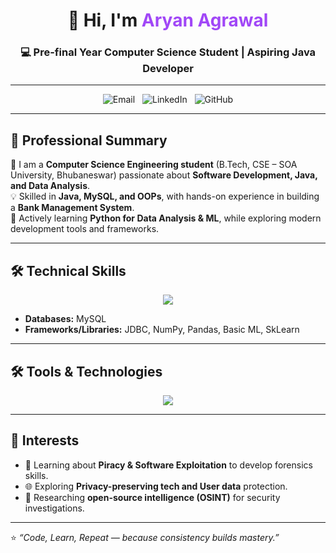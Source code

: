 <!-- Banner / Introduction -->
<h1 align="center">👋 Hi, I'm <span style="color:#a147f7">Aryan Agrawal</span></h1>
<h3 align="center">💻 Pre-final Year Computer Science Student | Aspiring Java Developer</h3>

---

<p align="center">
  <a href="mailto:agarwalaryan9114@gmail.com" style="text-decoration:none">
    <img src="https://img.shields.io/badge/Email-%23D14836.svg?style=for-the-badge&logo=gmail&logoColor=white" alt="Email" />
  </a>
  &nbsp;
  <a href="https://www.linkedin.com/in/aryanagarwal9114" style="text-decoration:none">
    <img src="https://img.shields.io/badge/LinkedIn-%230077B5.svg?style=for-the-badge&logo=linkedin&logoColor=white" alt="LinkedIn" />
  </a>
  &nbsp;
  <a href="https://github.com/yourusername" style="text-decoration:none">
    <img src="https://img.shields.io/badge/GitHub-%23181717.svg?style=for-the-badge&logo=github&logoColor=white" alt="GitHub" />
  </a>
</p>

---

## 🌟 Professional Summary  

🚀 I am a **Computer Science Engineering student** (B.Tech, CSE – SOA University, Bhubaneswar) passionate about **Software Development, Java, and Data Analysis**.  
💡 Skilled in **Java, MySQL, and OOPs**, with hands-on experience in building a **Bank Management System**.  
🌱 Actively learning **Python for Data Analysis & ML**, while exploring modern development tools and frameworks.  

---

## 🛠️ Technical Skills  

<p align="center">
  <img src="https://skillicons.dev/icons?i=java,python,cpp,mysql,html,css&perline=6" />
</p>

- **Databases:** MySQL  
- **Frameworks/Libraries:** JDBC, NumPy, Pandas, Basic ML, SkLearn
---

## 🛠️ Tools & Technologies  

<p align="center">
  <img src="https://skillicons.dev/icons?i=vscode,idea,git,github" />
</p>

---

## 🎯 Interests  

- 🧰 Learning about **Piracy & Software Exploitation** to develop forensics skills.  
- 🌐 Exploring **Privacy-preserving tech and User data** protection.  
- 📡 Researching **open-source intelligence (OSINT)** for security investigations.  

---

⭐️ _“Code, Learn, Repeat — because consistency builds mastery.”_   
